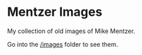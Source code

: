 # Mentzer Images
My collection of old images of Mike Mentzer.

Go into the [/images](/images) folder to see them.
